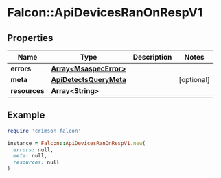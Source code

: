 # Falcon::ApiDevicesRanOnRespV1

## Properties

| Name | Type | Description | Notes |
| ---- | ---- | ----------- | ----- |
| **errors** | [**Array&lt;MsaspecError&gt;**](MsaspecError.md) |  |  |
| **meta** | [**ApiDetectsQueryMeta**](ApiDetectsQueryMeta.md) |  | [optional] |
| **resources** | **Array&lt;String&gt;** |  |  |

## Example

```ruby
require 'crimson-falcon'

instance = Falcon::ApiDevicesRanOnRespV1.new(
  errors: null,
  meta: null,
  resources: null
)
```

